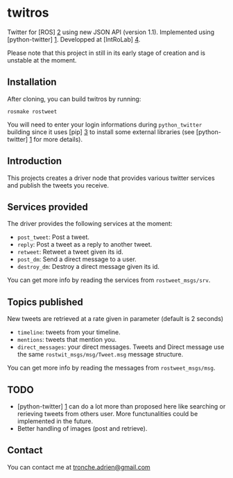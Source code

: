 twitros
=======

Twitter for [ROS] [2] using new JSON API (version 1.1). Implemented using [python-twitter] [1]. Developped at [IntRoLab] [4].

Please note that this project in still in its early stage of creation and is unstable at the moment.

Installation
---

After cloning, you can build twitros by running:

    rosmake rostweet

You will need to enter your login informations during `python_twitter` building since it uses 
[pip] [3] to install some external libraries (see [python-twitter] [1] for more details).

Introduction
---

This projects creates a driver node that provides various twitter services and publish the tweets you receive.

Services provided
---

The driver provides the following services at the moment:

* `post_tweet`: Post a tweet.
* `reply`: Post a tweet as a reply to another tweet.
* `retweet`: Retweet a tweet given its id.
* `post_dm`: Send a direct message to a user.
* `destroy_dm`: Destroy a direct message given its id.

You can get more info by reading the services from `rostweet_msgs/srv`.

Topics published
---

New tweets are retrieved at a rate given in parameter (default is 2 seconds)

* `timeline`: tweets from your timeline.
* `mentions`: tweets that mention you.
* `direct_messages`: your direct messages. Tweets and Direct message use the same `rostwit_msgs/msg/Tweet.msg` message structure.

You can get more info by reading the messages from `rostweet_msgs/msg`.

TODO
---
* [python-twitter] [1] can do a lot more than proposed here like searching or rerieving tweets from others user. 
More functunalities could be implemented in the future.
* Better handling of images (post and retrieve).

Contact
---

You can contact me at tronche.adrien@gmail.com

[1]: https://github.com/bear/python-twitter "python-twitter"
[2]: http://ros.org "ROS"
[3]: http://www.pip-installer.org "pip"
[4]: http://introlab.3it.usherbrooke.ca "Introlab"
